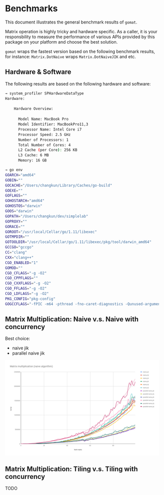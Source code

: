 # Benchmarks

This document illustrates the general benchmark results of `gomat`.

Matrix operation is highly tricky and hardware specific.
As a caller, it is your responsbility to measure the performance of various APIs 
provided by this package on your platform and choose the best solution.

`gomat` wraps the fastest version based on the following benchmark results, for instance:
`Matrix.DotNaive` wraps `Matrix.DotNaiveJIK` and etc.

## Hardware & Software

The following results are based on the following hardware and software:

```bash
→ system_profiler SPHardwareDataType
Hardware:

    Hardware Overview:

      Model Name: MacBook Pro
      Model Identifier: MacBookPro11,3
      Processor Name: Intel Core i7
      Processor Speed: 2.5 GHz
      Number of Processors: 1
      Total Number of Cores: 4
      L2 Cache (per Core): 256 KB
      L3 Cache: 6 MB
      Memory: 16 GB
```

```bash
→ go env
GOARCH="amd64"
GOBIN=""
GOCACHE="/Users/changkun/Library/Caches/go-build"
GOEXE=""
GOFLAGS=""
GOHOSTARCH="amd64"
GOHOSTOS="darwin"
GOOS="darwin"
GOPATH="/Users/changkun/dev/simplelab"
GOPROXY=""
GORACE=""
GOROOT="/usr/local/Cellar/go/1.11/libexec"
GOTMPDIR=""
GOTOOLDIR="/usr/local/Cellar/go/1.11/libexec/pkg/tool/darwin_amd64"
GCCGO="gccgo"
CC="clang"
CXX="clang++"
CGO_ENABLED="1"
GOMOD=""
CGO_CFLAGS="-g -O2"
CGO_CPPFLAGS=""
CGO_CXXFLAGS="-g -O2"
CGO_FFLAGS="-g -O2"
CGO_LDFLAGS="-g -O2"
PKG_CONFIG="pkg-config"
GOGCCFLAGS="-fPIC -m64 -pthread -fno-caret-diagnostics -Qunused-arguments -fmessage-length=0 -fdebug-prefix-map=/var/folders/6f/8fw9lcrs5w153s5skflndq7w0000gn/T/go-build538906347=/tmp/go-build -gno-record-gcc-switches -fno-common"
```

## Matrix Multiplication: Naive v.s. Naive with concurrency

Best choice:

- naive jik
- parallel naive jik

![](images/naive.png)

## Matrix Multiplication: Tiling v.s. Tiling with concurrency

TODO
